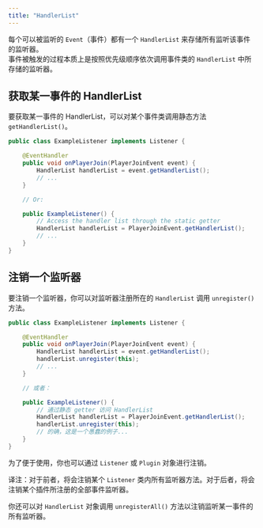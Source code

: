 ```yaml
---
title: "HandlerList"
---
```


每个可以被监听的 `Event`（事件）都有一个 `HandlerList` 来存储所有监听该事件的监听器。  
事件被触发的过程本质上是按照优先级顺序依次调用事件类的 `HandlerList` 中所存储的监听器。

## 获取某一事件的 HandlerList

要获取某一事件的 HandlerList，可以对某个事件类调用静态方法 `getHandlerList()`。

```java
public class ExampleListener implements Listener {

    @EventHandler
    public void onPlayerJoin(PlayerJoinEvent event) {
        HandlerList handlerList = event.getHandlerList();
        // ...
    }

    // Or:

    public ExampleListener() {
        // Access the handler list through the static getter
        HandlerList handlerList = PlayerJoinEvent.getHandlerList();
        // ...
    }
}
```

## 注销一个监听器

要注销一个监听器，你可以对监听器注册所在的 `HandlerList` 调用 `unregister()` 方法。

```java
public class ExampleListener implements Listener {

    @EventHandler
    public void onPlayerJoin(PlayerJoinEvent event) {
        HandlerList handlerList = event.getHandlerList();
        handlerList.unregister(this);
        // ...
    }

    // 或者：

    public ExampleListener() {
        // 通过静态 getter 访问 HandlerList
        HandlerList handlerList = PlayerJoinEvent.getHandlerList();
        handlerList.unregister(this);
        // 的确，这是一个愚蠢的例子...
    }
}
```

为了便于使用，你也可以通过 `Listener` 或 `Plugin` 对象进行注销。

译注：对于前者，将会注销某个 `Listener` 类内所有监听器方法。对于后者，将会注销某个插件所注册的全部事件监听器。

你还可以对 `HandlerList` 对象调用 `unregisterAll()` 方法以注销监听某一事件的所有监听器。
